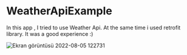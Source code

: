 # WeatherApiExample

In this app , I tried to use Weather Api. At the same time i used retrofit library. It was a good experience :)

![Ekran görüntüsü 2022-08-05 122731](https://user-images.githubusercontent.com/54797582/183257463-26bb6c65-bfd0-452b-b3e9-11c500d22abc.png)

